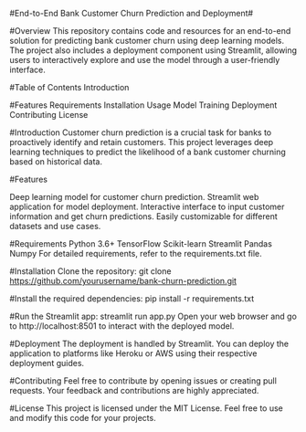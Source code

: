 #End-to-End Bank Customer Churn Prediction and Deployment#

#Overview
This repository contains code and resources for an end-to-end solution for predicting bank customer churn using deep learning models. The project also includes a deployment component using Streamlit, allowing users to interactively explore and use the model through a user-friendly interface.

#Table of Contents
Introduction

#Features
Requirements
Installation
Usage
Model Training
Deployment
Contributing
License

#Introduction
Customer churn prediction is a crucial task for banks to proactively identify and retain customers. This project leverages deep learning techniques to predict the likelihood of a bank customer churning based on historical data.

#Features

Deep learning model for customer churn prediction.
Streamlit web application for model deployment.
Interactive interface to input customer information and get churn predictions.
Easily customizable for different datasets and use cases.

#Requirements
Python 3.6+
TensorFlow
Scikit-learn
Streamlit
Pandas
Numpy
For detailed requirements, refer to the requirements.txt file.

#Installation
Clone the repository:
git clone https://github.com/yourusername/bank-churn-prediction.git

#Install the required dependencies:
pip install -r requirements.txt


#Run the Streamlit app:
streamlit run app.py
Open your web browser and go to http://localhost:8501 to interact with the deployed model.


#Deployment
The deployment is handled by Streamlit. You can deploy the application to platforms like Heroku or AWS using their respective deployment guides.

#Contributing
Feel free to contribute by opening issues or creating pull requests. Your feedback and contributions are highly appreciated.

#License
This project is licensed under the MIT License. Feel free to use and modify this code for your projects.
